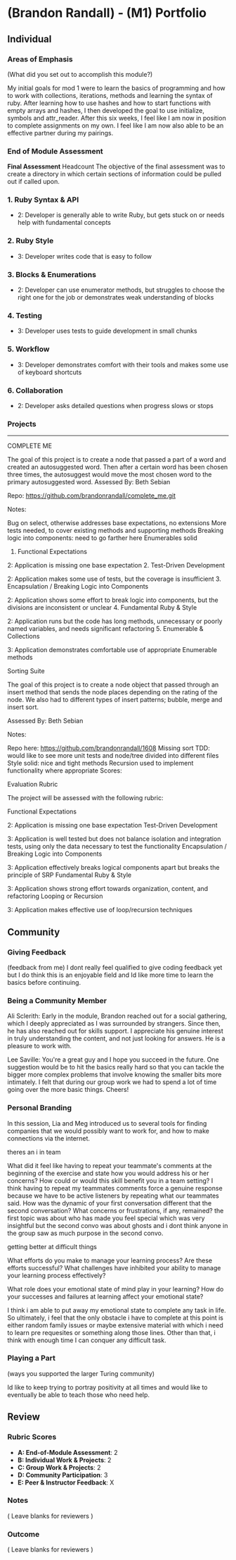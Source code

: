 # (Brandon Randall) - (M1) Portfolio

## Individual

### Areas of Emphasis

(What did you set out to accomplish this module?)

My initial goals for mod 1 were to learn the basics of programming and how to work with collections, iterations, methods and learning the syntax of ruby. After learning how to use hashes and how to start functions with empty arrays and hashes, I then developed the goal to use initialize, symbols and attr_reader. After this six weeks, I feel like I am now in position to complete assignments on my own. I feel like I am now also able to be an effective partner during my pairings.

### End of Module Assessment

****Final Assessment****
Headcount
The objective of the final assessment was to create a directory in which certain sections of information could be pulled out if called upon.

### 1. Ruby Syntax & API
* 2: Developer is generally able to write Ruby, but gets stuck on or needs help with fundamental concepts

### 2. Ruby Style
* 3: Developer writes code that is easy to follow

### 3. Blocks & Enumerations
* 2: Developer can use enumerator methods, but struggles to choose the right one for the job or demonstrates weak understanding of blocks

### 4. Testing
* 3: Developer uses tests to guide development in small chunks

### 5. Workflow
* 3: Developer demonstrates comfort with their tools and makes some use of keyboard shortcuts

### 6. Collaboration
* 2: Developer asks detailed questions when progress slows or stops

### Projects
**************
COMPLETE ME

The goal of this project is to create a node that passed a part of a word and created an autosuggested word. Then after a certain word has been chosen three times, the autosuggest would move the most chosen word to the primary autosuggested word.
Assessed By: Beth Sebian

Repo: https://github.com/brandonrandall/complete_me.git

Notes:

Bug on select, otherwise addresses base expectations, no extensions
More tests needed, to cover existing methods and supporting methods
Breaking logic into components: need to go farther here
Enumerables solid
1. Functional Expectations

2: Application is missing one base expectation
2. Test-Driven Development

2: Application makes some use of tests, but the coverage is insufficient
3. Encapsulation / Breaking Logic into Components

2: Application shows some effort to break logic into components, but the divisions are inconsistent or unclear
4. Fundamental Ruby & Style

2: Application runs but the code has long methods, unnecessary or poorly named variables, and needs significant refactoring
5. Enumerable & Collections

3: Application demonstrates comfortable use of appropriate Enumerable methods


Sorting Suite

The goal of this project is to create a node object that passed through an insert method that sends the node places depending on the rating of the node. We also had to different types of insert patterns; bubble, merge and insert sort.

Assessed By: Beth Sebian

Notes:

Repo here: https://github.com/brandonrandall/1608
Missing sort
TDD: would like to see more unit tests and node/tree divided into different files
Style solid: nice and tight methods
Recursion used to implement functionality where appropriate
Scores:

Evaluation Rubric

The project will be assessed with the following rubric:

Functional Expectations

2: Application is missing one base expectation
Test-Driven Development

3: Application is well tested but does not balance isolation and integration tests, using only the data necessary to test the functionality
Encapsulation / Breaking Logic into Components

3: Application effectively breaks logical components apart but breaks the principle of SRP
Fundamental Ruby & Style

3: Application shows strong effort towards organization, content, and refactoring
Looping or Recursion

3: Application makes effective use of loop/recursion techniques

## Community

### Giving Feedback
(feedback from me)
  I dont really feel qualified to give coding feedback yet but I do think this is an enjoyable field and Id
  like more time to learn the basics before continuing.

### Being a Community Member

Ali Sclerith: Early in the module, Brandon reached out for a social gathering, which I deeply appreciated as I was surrounded by strangers. Since then, he has also reached out for skills support. I appreciate his genuine interest in truly understanding the content, and not just looking for answers. He is a pleasure to work with.

Lee Saville: You're a great guy and I hope you succeed in the future. One suggestion would be to hit the basics really hard so that you can tackle the bigger more complex problems that involve knowing the smaller bits more intimately. I felt that during our group work we had to spend a lot of time going over the more basic things. Cheers!

### Personal Branding
In this session, Lia and Meg introduced us to several tools for finding companies that we would possibly want to work for, and how to make connections via the internet.

theres an i in team

What did it feel like having to repeat your teammate's comments at the beginning of the exercise and state how you would address his or her concerns?
How could or would this skill benefit you in a team setting?
I think having to repeat my teammates comments force a genuine response
because we have to be active listeners by repeating what our teammates said.
How was the dynamic of your first conversation different that the second conversation? What concerns or frustrations, if any, remained?
the first topic was about who has made you feel special which was very insightful but the second convo was about ghosts and i dont think anyone in the
group saw as much purpose in the second convo.

getting better at difficult things

What efforts do you make to manage your learning process? Are these efforts successful?
What challenges have inhibited your ability to manage your learning process effectively?

What role does your emotional state of mind play in your learning?
How do your successes and failures at learning affect your emotional state?

I think i am able to put away my emotional state to complete any task in life. So
ultimately, i feel that the only obstacle i have to complete at this point
is either random family issues or maybe extensive material with which i need to learn
pre requesites or something along those lines. Other than that, i think with enough time
I can conquer any difficult task.


### Playing a Part

(ways you supported the larger Turing community)

Id like to keep trying to portray positivity at all times and would like to eventually be able to teach those who need help.

## Review

### Rubric Scores

* **A: End-of-Module Assessment**: 2
* **B: Individual Work & Projects**: 2
* **C: Group Work & Projects**: 2
* **D: Community Participation**: 3
* **E: Peer & Instructor Feedback**: X

### Notes

( Leave blanks for reviewers )

### Outcome

( Leave blanks for reviewers )
